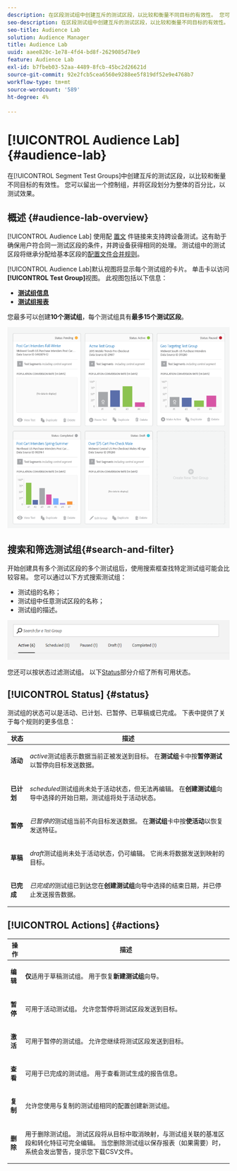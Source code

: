 ```yaml
---
description: 在区段测试组中创建互斥的测试区段，以比较和衡量不同目标的有效性。 您可以留出一个控制组，并将区段划分为整体的百分比，以测试效果。
seo-description: 在区段测试组中创建互斥的测试区段，以比较和衡量不同目标的有效性。 您可以留出一个控制组，并将区段划分为整体的百分比，以测试效果。
seo-title: Audience Lab
solution: Audience Manager
title: Audience Lab
uuid: aaee820c-1e78-4fd4-bd8f-2629085d78e9
feature: Audience Lab
exl-id: b7fbeb03-52aa-4489-8fcb-45bc2d26621d
source-git-commit: 92e2fcb5cea6560e9288ee5f819df52e9e4768b7
workflow-type: tm+mt
source-wordcount: '589'
ht-degree: 4%

---
```


# [!UICONTROL Audience Lab] {#audience-lab}

在[!UICONTROL Segment Test Groups]中创建互斥的测试区段，以比较和衡量不同目标的有效性。 您可以留出一个控制组，并将区段划分为整体的百分比，以测试效果。

## 概述 {#audience-lab-overview}

[!UICONTROL Audience Lab] 使用配 [置文](../../features/profile-merge-rules/merge-rules-overview.md) 件链接来支持跨设备测试。这有助于确保用户符合同一测试区段的条件，并跨设备获得相同的处理。 测试组中的测试区段将继承分配给基本区段的[配置文件合并规则](../../features/profile-merge-rules/merge-rules-dashboard.md)。

[!UICONTROL Audience Lab]默认视图将显示每个测试组的卡片。 单击卡以访问&#x200B;**[!UICONTROL Test Group]**&#x200B;视图。 此视图包括以下信息：

* **[测试组信息](../../features/audience-lab/audience-lab-information-view.md)**
* **[测试组报表](../../features/audience-lab/audience-lab-reporting-view.md)**

您最多可以创建&#x200B;**10个测试组**，每个测试组具有&#x200B;**最多15个测试区段**。

![](assets/test-groups-view.PNG)

## 搜索和筛选测试组{#search-and-filter}

开始创建具有多个测试区段的多个测试组后，使用搜索框查找特定测试组可能会比较容易。 您可以通过以下方式搜索测试组：

* 测试组的名称；
* 测试组中任意测试区段的名称；
* 测试组的描述。

![](assets/search_and_filter_audience_lab.png)

您还可以按状态过滤测试组。 以下[Status](../../features/audience-lab/audience-lab.md#status)部分介绍了所有可用状态。

## [!UICONTROL Status] {#status}

测试组的状态可以是活动、已计划、已暂停、已草稿或已完成。 下表中提供了关于每个规则的更多信息：

<table id="table_7A0388BA02E045AC971C06A22DAC2C63"> 
 <thead> 
  <tr> 
   <th colname="col1" class="entry"> 状态 </th> 
   <th colname="col2" class="entry"> 描述 </th> 
  </tr> 
 </thead>
 <tbody> 
  <tr> 
   <td colname="col1"> <p> <b><span class="uicontrol"> 活动 </span></b> </p> </td> 
   <td colname="col2"> <p><i>active</i>测试组表示数据当前正被发送到目标。 在<b><span class="uicontrol">测试组</span></b>卡中按<b><span class="uicontrol">暂停测试</span></b>以暂停向目标发送数据。 </p> </td> 
  </tr> 
  <tr> 
   <td colname="col1"> <p> <b><span class="uicontrol"> 已计划 </span></b> </p> </td> 
   <td colname="col2"> <p><i>scheduled</i>测试组尚未处于活动状态，但无法再编辑。 在<b>创建测试组</b>向导中选择的开始日期，测试组将处于活动状态。 </p> </td> 
  </tr> 
  <tr> 
   <td colname="col1"> <p> <b><span class="uicontrol"> 暂停 </span></b> </p> </td> 
   <td colname="col2"> <p><i>已暂停的</i>测试组当前不向目标发送数据。 在<b><span class="uicontrol">测试组</span></b>卡中按<b><span class="uicontrol">使活动</span></b>以恢复发送特征。 </p> </td> 
  </tr> 
  <tr> 
   <td colname="col1"> <p> <b><span class="uicontrol"> 草稿 </span></b> </p> </td> 
   <td colname="col2"> <p><i>draft</i>测试组尚未处于活动状态，仍可编辑。 它尚未将数据发送到映射的目标。 </p> </td> 
  </tr> 
  <tr> 
   <td colname="col1"> <p> <b><span class="uicontrol"> 已完成 </span></b> </p> </td> 
   <td colname="col2"> <p><i>已完成的</i>测试组已到达您在<b><span class="uicontrol">创建测试组</span></b>向导中选择的结束日期，并已停止发送报告数据。 </p> </td>
  </tr>
 </tbody>
</table>

## [!UICONTROL Actions] {#actions}

<table id="table_481A411E2D2F4FE891595D00E775CF60"> 
 <thead> 
  <tr> 
   <th colname="col1" class="entry"> 操作 </th> 
   <th colname="col2" class="entry"> 描述 </th>
  </tr>
 </thead>
 <tbody> 
  <tr> 
   <td colname="col1"> <p> <b><span class="uicontrol"> 编辑 </span></b> </p> </td>
   <td colname="col2"> <p><b>仅</b>适用于草稿测试组。 用于恢复<b><span class="uicontrol">新建测试组</span></b>向导。 </p> </td>
  </tr>
  <tr> 
   <td colname="col1"> <p> <b><span class="uicontrol"> 暂停 </span></b> </p> </td>
   <td colname="col2"> <p>可用于活动测试组。 允许您暂停将测试区段发送到目标。 </p> </td>
  </tr>
  <tr> 
   <td colname="col1"> <p> <b><span class="uicontrol"> 激活  </span></b> </p> </td>
   <td colname="col2"> <p>可用于暂停的测试组。 允许您继续将测试区段发送到目标。 </p> </td>
  </tr>
  <tr> 
   <td colname="col1"> <p> <b><span class="uicontrol"> 查看 </span></b> </p> </td>
   <td colname="col2"> <p>可用于已完成的测试组。 用于查看测试生成的报告信息。 </p> </td>
  </tr>
  <tr> 
   <td colname="col1"> <p> <b><span class="uicontrol"> 复制 </span></b> </p> </td>
   <td colname="col2"> <p>允许您使用与复制的测试组相同的配置创建新测试组。 </p> </td>
  </tr>
  <tr> 
   <td colname="col1"> <p> <b><span class="uicontrol"> 删除 </span></b> </p> </td>
   <td colname="col2"> <p>用于删除测试组。 测试区段将从目标中取消映射，与测试组关联的基准区段和转化特征可完全编辑。 当您删除测试组以保存报表（如果需要）时，系统会发出警告，提示您下载CSV文件。 </p> </td>
  </tr>
 </tbody>
</table>
